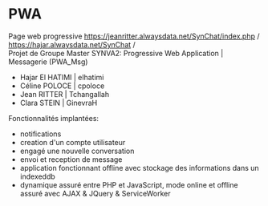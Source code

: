 # PWA
Page web progressive
                   https://jeanritter.alwaysdata.net/SynChat/index.php /<br/>
                   https://hajar.alwaysdata.net/SynChat /<br/>
Projet de Groupe Master SYNVA2: Progressive Web Application | Messagerie (PWA_Msg)
       <ul>
<li>Hajar El HATIMI | elhatimi </li>
<li>Céline POLOCE | cpoloce </li>
<li>Jean RITTER | Tchangallah </li>
<li>Clara STEIN | GinevraH </li>
      </ul>

Fonctionnalités implantées:
       <ul>
<li>notifications</li>
<li>creation d'un compte utilisateur</li>
<li>engagé une nouvelle conversation </li>
<li>envoi et reception de message </li>
<li>application fonctionnant offline avec stockage des informations dans un indexeddb </li>
<li>dynamique assuré entre PHP et JavaScript, mode online et offline assuré avec AJAX & JQuery & ServiceWorker </li>
        </ul>	      </ul>


